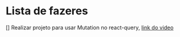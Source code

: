 # Lista de fazeres

[] Realizar projeto para usar Mutation no react-query, [link do video](youtube.com/watch?v=Mvy1ahOJ8TA)
